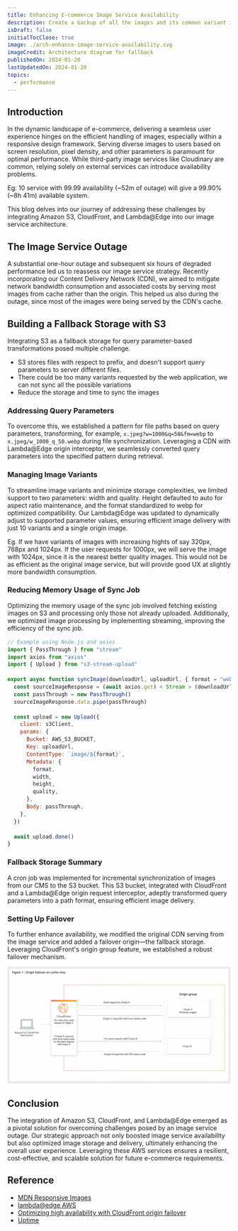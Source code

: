 ```yaml
---
title: Enhancing E-commerce Image Service Availability
description: Create a backup of all the images and its common variant in S3, and use it as a fallback origin to increase the overall availability of the system
isDraft: false
initialTocClose: true
image: ./arch-enhance-image-service-availability.svg
imageCredit: Architecture diagram for fallback
publishedOn: 2024-01-20
lastUpdatedOn: 2024-01-20
topics:
  - performance
---
```


## Introduction

In the dynamic landscape of e-commerce, delivering a seamless user experience hinges on the efficient handling of images, especially within a responsive design framework. Serving diverse images to users based on screen resolution, pixel density, and other parameters is paramount for optimal performance. While third-party image services like Cloudinary are common, relying solely on external services can introduce availability problems.

Eg: 10 service with 99.99 availability (~52m of outage) will give a 99.90% (~8h 41m) available system.

This blog delves into our journey of addressing these challenges by integrating Amazon S3, CloudFront, and Lambda@Edge into our image service architecture.

## The Image Service Outage

A substantial one-hour outage and subsequent six hours of degraded performance led us to reassess our image service strategy. Recently incorporating our Content Delivery Network (CDN), we aimed to mitigate network bandwidth consumption and associated costs by serving most images from cache rather than the origin. This helped us also during the outage, since most of the images were being served by the CDN's cache.

## Building a Fallback Storage with S3

Integrating S3 as a fallback storage for query parameter-based transformations posed multiple challenge.

- S3 stores files with respect to prefix, and doesn't support query parameters to server different files.
- There could be too many variants requested by the web application, we can not sync all the possible variations
- Reduce the storage and time to sync the images

### Addressing Query Parameters

To overcome this, we established a pattern for file paths based on query parameters, transforming, for example, `x.jpeg?w=1000&q=50&fm=webp` to `x.jpeg/w_1000_q_50.webp` during file synchronization. Leveraging a CDN with Lambda@Edge origin interceptor, we seamlessly converted query parameters into the specified pattern during retrieval.

### Managing Image Variants

To streamline image variants and minimize storage complexities, we limited support to two parameters: width and quality. Height defaulted to auto for aspect ratio maintenance, and the format standardized to webp for optimized compatibility. Our Lambda@Edge was updated to dynamically adjust to supported parameter values, ensuring efficient image delivery with just 10 variants and a single origin image.

Eg. If we have variants of images with increasing hights of say 320px, 768px and 1024px. If the user requests for 1000px, we will serve the image with 1024px, since it is the nearest better quality images. This would not be as efficient as the original image service, but will provide good UX at slightly more bandwidth consumption.

### Reducing Memory Usage of Sync Job

Optimizing the memory usage of the sync job involved fetching existing images on S3 and processing only those not already uploaded. Additionally, we optimized image processing by implementing streaming, improving the efficiency of the sync job.

```js
// Example using Node.js and axios
import { PassThrough } from "stream"
import axios from "axios"
import { Upload } from "s3-stream-upload"

export async function syncImage(downloadUrl, uploadUrl, { format = "webp", width, height, quality = "50" } = {}) {
  const sourceImageResponse = (await axios.get) < Stream > (downloadUrl, { responseType: "stream" })
  const passThrough = new PassThrough()
  sourceImageResponse.data.pipe(passThrough)

  const upload = new Upload({
    client: s3Client,
    params: {
      Bucket: AWS_S3_BUCKET,
      Key: uploadUrl,
      ContentType: `image/${format}`,
      Metadata: {
        format,
        width,
        height,
        quality,
      },
      Body: passThrough,
    },
  })

  await upload.done()
}
```

### Fallback Storage Summary

A cron job was implemented for incremental synchronization of images from our CMS to the S3 bucket. This S3 bucket, integrated with CloudFront and a Lambda@Edge origin request interceptor, adeptly transformed query parameters into a path format, ensuring efficient image delivery.

### Setting Up Failover

To further enhance availability, we modified the original CDN serving from the image service and added a failover origin—the fallback storage. Leveraging CloudFront's origin group feature, we established a robust failover mechanism.

![Origin-Group Overview](./origingroups-overview.png)

## Conclusion

The integration of Amazon S3, CloudFront, and Lambda@Edge emerged as a pivotal solution for overcoming challenges posed by an image service outage. Our strategic approach not only boosted image service availability but also optimized image storage and delivery, ultimately enhancing the overall user experience. Leveraging these AWS services ensures a resilient, cost-effective, and scalable solution for future e-commerce requirements.

## Reference

- [MDN Responsive Images](https://developer.mozilla.org/en-US/docs/Learn/HTML/Multimedia_and_embedding/Responsive_images)
- [lambda@edge AWS](https://docs.aws.amazon.com/AmazonCloudFront/latest/DeveloperGuide/lambda-at-the-edge.html)
- [Optimizing high availability with CloudFront origin failover](https://docs.aws.amazon.com/AmazonCloudFront/latest/DeveloperGuide/high_availability_origin_failover.html)
- [Uptime](https://uptime.is/)
